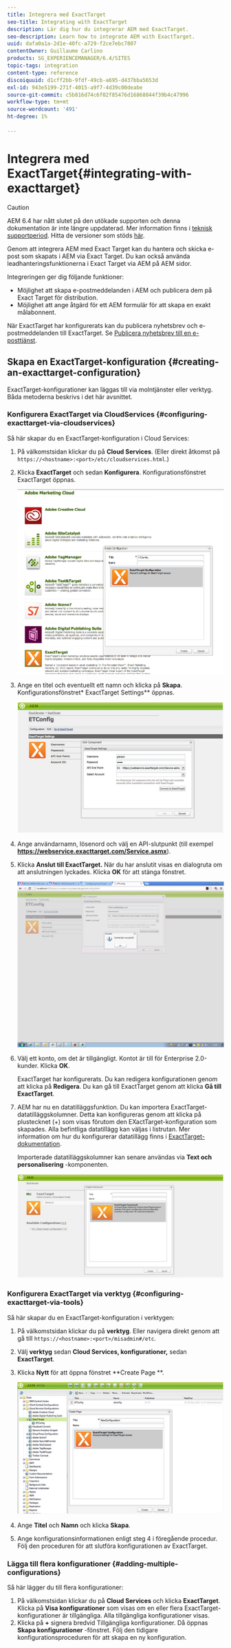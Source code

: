 ```yaml
---
title: Integrera med ExactTarget
seo-title: Integrating with ExactTarget
description: Lär dig hur du integrerar AEM med ExactTarget.
seo-description: Learn how to integrate AEM with ExactTarget.
uuid: dafa0a1a-2d1e-40fc-a729-f2ce7ebc7807
contentOwner: Guillaume Carlino
products: SG_EXPERIENCEMANAGER/6.4/SITES
topic-tags: integration
content-type: reference
discoiquuid: d1cff2bb-9fdf-49cb-a695-d437bba5653d
exl-id: 943e5199-271f-4015-a9f7-4d39c00deabe
source-git-commit: c5b816d74c6f02f85476d16868844f39b4c47996
workflow-type: tm+mt
source-wordcount: '491'
ht-degree: 1%

---
```


# Integrera med ExactTarget{#integrating-with-exacttarget}

>[!CAUTION]
>
>AEM 6.4 har nått slutet på den utökade supporten och denna dokumentation är inte längre uppdaterad. Mer information finns i [teknisk supportperiod](https://helpx.adobe.com/support/programs/eol-matrix.html). Hitta de versioner som stöds [här](https://experienceleague.adobe.com/docs/).

Genom att integrera AEM med Exact Target kan du hantera och skicka e-post som skapats i AEM via Exact Target. Du kan också använda leadhanteringsfunktionerna i Exact Target via AEM på AEM sidor.

Integreringen ger dig följande funktioner:

* Möjlighet att skapa e-postmeddelanden i AEM och publicera dem på Exact Target för distribution.
* Möjlighet att ange åtgärd för ett AEM formulär för att skapa en exakt målabonnent.

När ExactTarget har konfigurerats kan du publicera nyhetsbrev och e-postmeddelanden till ExactTarget. Se [Publicera nyhetsbrev till en e-posttjänst](/help/sites-authoring/personalization.md).

## Skapa en ExactTarget-konfiguration {#creating-an-exacttarget-configuration}

ExactTarget-konfigurationer kan läggas till via molntjänster eller verktyg. Båda metoderna beskrivs i det här avsnittet.

### Konfigurera ExactTarget via CloudServices {#configuring-exacttarget-via-cloudservices}

Så här skapar du en ExactTarget-konfiguration i Cloud Services:

1. På välkomstsidan klickar du på **Cloud Services**. (Eller direkt åtkomst på `https://<hostname>:<port>/etc/cloudservices.html`.)
1. Klicka **ExactTarget** och sedan **Konfigurera**. Konfigurationsfönstret ExactTarget öppnas.

   ![chlimage_1-182](assets/chlimage_1-182.png)

1. Ange en titel och eventuellt ett namn och klicka på **Skapa**. Konfigurationsfönstret* ExactTarget Settings** öppnas.

   ![chlimage_1-31](assets/chlimage_1-31.jpeg)

1. Ange användarnamn, lösenord och välj en API-slutpunkt (till exempel **https://webservice.exacttarget.com/Service.asmx**).
1. Klicka **Anslut till ExactTarget.** När du har anslutit visas en dialogruta om att anslutningen lyckades. Klicka **OK** för att stänga fönstret.

   ![chlimage_1-32](assets/chlimage_1-32.jpeg)

1. Välj ett konto, om det är tillgängligt. Kontot är till för Enterprise 2.0-kunder. Klicka **OK**.

   ExactTarget har konfigurerats. Du kan redigera konfigurationen genom att klicka på **Redigera**. Du kan gå till ExactTarget genom att klicka **Gå till ExactTarget**.

1. AEM har nu en datatilläggsfunktion. Du kan importera ExactTarget-datatilläggskolumner. Detta kan konfigureras genom att klicka på plustecknet (+) som visas förutom den EXactTarget-konfiguration som skapades. Alla befintliga datatillägg kan väljas i listrutan. Mer information om hur du konfigurerar datatillägg finns i [ExactTarget-dokumentation](https://help.exacttarget.com/en/documentation/exacttarget/subscribers/data_extensions_and_data_relationships).

   Importerade datatilläggskolumner kan senare användas via **Text och personalisering** -komponenten.

   ![chlimage_1-33](assets/chlimage_1-33.jpeg)

### Konfigurera ExactTarget via verktyg {#configuring-exacttarget-via-tools}

Så här skapar du en ExactTarget-konfiguration i verktygen:

1. På välkomstsidan klickar du på **verktyg**. Eller navigera direkt genom att gå till `https://<hostname>:<port>/misadmin#/etc`.
1. Välj **verktyg** sedan **Cloud Services, konfigurationer,** sedan **ExactTarget**.
1. Klicka **Nytt** för att öppna fönstret **Create Page **.

   ![chlimage_1-34](assets/chlimage_1-34.jpeg)

1. Ange **Titel** och **Namn** och klicka **Skapa**.
1. Ange konfigurationsinformationen enligt steg 4 i föregående procedur. Följ den proceduren för att slutföra konfigurationen av ExactTarget.

### Lägga till flera konfigurationer {#adding-multiple-configurations}

Så här lägger du till flera konfigurationer:

1. På välkomstsidan klickar du på **Cloud Services** och klicka **ExactTarget**. Klicka på **Visa konfigurationer** som visas om en eller flera ExactTarget-konfigurationer är tillgängliga. Alla tillgängliga konfigurationer visas.
1. Klicka på **+** signera bredvid Tillgängliga konfigurationer. Då öppnas **Skapa konfigurationer** -fönstret. Följ den tidigare konfigurationsproceduren för att skapa en ny konfiguration.
